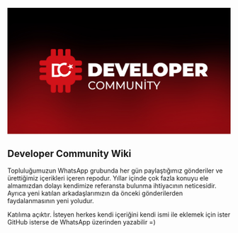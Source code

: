 ![Banner](https://github.com/CagatayAkkas/DevCom-Wiki/blob/main/BANNER%201080.jpg)

## Developer Community Wiki

Topluluğumuzun WhatsApp grubunda her gün paylaştığımız gönderiler ve ürettiğimiz içerikleri içeren repodur.
Yıllar içinde çok fazla konuyu ele almamızdan dolayı kendimize referansta bulunma ihtiyacının neticesidir.
Ayrıca yeni katılan arkadaşlarımızın da önceki gönderilerden faydalanmasının yeni yoludur.

Katılıma açıktır. İsteyen herkes kendi içeriğini kendi ismi ile eklemek için ister GitHub isterse de WhatsApp üzerinden yazabilir =)
